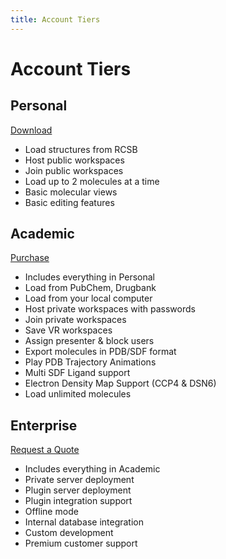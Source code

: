 ```yaml
---
title: Account Tiers
---
```


# Account Tiers

## Personal

[Download](https://home.nanome.ai/setup)
- Load structures from RCSB
- Host public workspaces
- Join public workspaces
- Load up to 2 molecules at a time
- Basic molecular views
- Basic editing features

## Academic

[Purchase](https://home.nanome.ai/purchase?plan=early-adopter-edu)
- Includes everything in Personal
- Load from PubChem, Drugbank
- Load from your local computer
- Host private workspaces with passwords
- Join private workspaces
- Save VR workspaces
- Assign presenter & block users
- Export molecules in PDB/SDF format
- Play PDB Trajectory Animations
- Multi SDF Ligand support
- Electron Density Map Support (CCP4 & DSN6)
- Load unlimited molecules

## Enterprise

[Request a Quote](https://home.nanome.ai/quote)
- Includes everything in Academic
- Private server deployment
- Plugin server deployment
- Plugin integration support
- Offline mode
- Internal database integration
- Custom development
- Premium customer support

